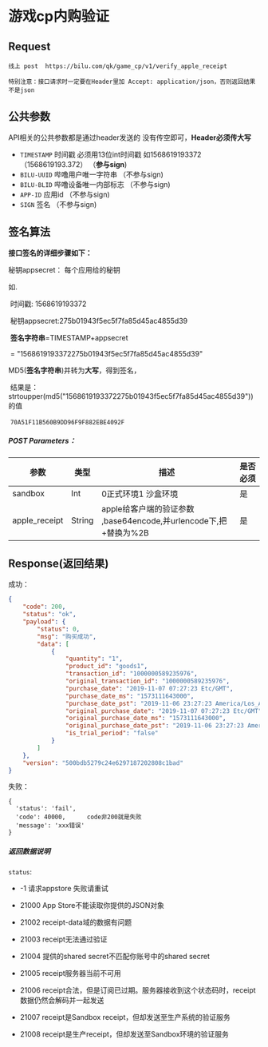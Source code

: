 

# 游戏cp内购验证



## Request

```
线上 post  https://bilu.com/qk/game_cp/v1/verify_apple_receipt
```



`特别注意：接口请求时一定要在Header里加 Accept: application/json，否则返回结果不是json`

## 公共参数

API相关的公共参数都是通过header发送的 没有传空即可，**Header必须传大写**

- `TIMESTAMP`        时间戳 必须用13位int时间戳   如1568619193372 （1568619193.372）  （**参与sign**)  
- `BILU-UUID`               哔噜用户唯一字符串     （不参与sign)  
- `BILU-BLID`               哔噜设备唯一内部标志    （不参与sign)  
- `APP-ID`             应用id     （不参与sign)  
- `SIGN`             签名         （不参与sign)  

## 签名算法

**接口签名的详细步骤如下：**

秘钥appsecret： 每个应用给的秘钥  


如. 

​       时间戳: 1568619193372

​       秘钥appsecret:275b01943f5ec5f7fa85d45ac4855d39 

​	   **签名字符串**=TIMESTAMP+appsecret        

​                          =    "1568619193372275b01943f5ec5f7fa85d45ac4855d39"	

MD5(**签名字符串**)并转为**大写**，得到签名，

​	    结果是： strtoupper(md5("1568619193372275b01943f5ec5f7fa85d45ac4855d39")) 的值

​						`70A51F11B560B9DD96F9F882EBE4092F`



##### POST Parameters：

| 参数          | 类型   | 描述                                                | 是否必须 |
| ------------- | ------ | --------------------------------------------------- | -------- |
| sandbox       | Int    | 0正式环境1 沙盒环境                                 | 是       |
| apple_receipt | String | apple给客户端的验证参数 ,base64encode,并urlencode下,把+替换为%2B | 是       |



## Response(返回结果)

成功：

```json
{
    "code": 200,
    "status": "ok",
    "payload": {
        "status": 0,  
        "msg": "购买成功",
        "data": [
            {
                "quantity": "1",
                "product_id": "goods1",
                "transaction_id": "1000000589235976",
                "original_transaction_id": "1000000589235976",
                "purchase_date": "2019-11-07 07:27:23 Etc/GMT",
                "purchase_date_ms": "1573111643000",
                "purchase_date_pst": "2019-11-06 23:27:23 America/Los_Angeles",
                "original_purchase_date": "2019-11-07 07:27:23 Etc/GMT",
                "original_purchase_date_ms": "1573111643000",
                "original_purchase_date_pst": "2019-11-06 23:27:23 America/Los_Angeles",
                "is_trial_period": "false"
            }
        ]
    },
    "version": "500bdb5279c24e6297187202808c1bad"
}
```

失败：

```
{
  'status': 'fail',
  'code': 40000,      code非200就是失败
  'message': 'xxx错误'
}
```

####    



##### 返回数据说明

`status`:	

-  -1    请求appstore 失败请重试

- 21000 App Store不能读取你提供的JSON对象	

- 21002 receipt-data域的数据有问题

- 21003 receipt无法通过验证
- 21004 提供的shared secret不匹配你账号中的shared secret
- 21005 receipt服务器当前不可用
- 21006 receipt合法，但是订阅已过期。服务器接收到这个状态码时，receipt数据仍然会解码并一起发送
- 21007 receipt是Sandbox receipt，但却发送至生产系统的验证服务
- 21008 receipt是生产receipt，但却发送至Sandbox环境的验证服务